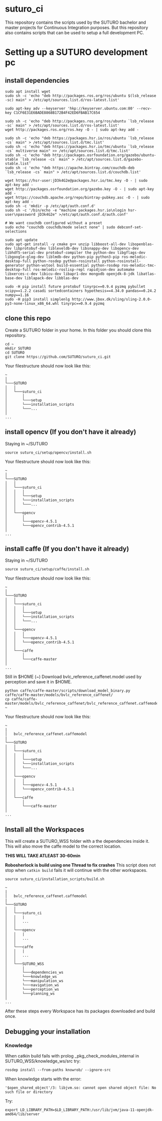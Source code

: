 # suturo_ci

This repository contains the scripts used by the SUTURO bachelor and master projects for Continuous Integration purposes. But this repository also contains scripts that can be used to setup a full development PC.


# Setting up a SUTURO development pc
## install dependencies
    sudo apt install wget
    sudo sh -c 'echo "deb http://packages.ros.org/ros/ubuntu $(lsb_release -sc) main" > /etc/apt/sources.list.d/ros-latest.list'

    sudo apt-key adv --keyserver 'hkp://keyserver.ubuntu.com:80' --recv-key C1CF6E31E6BADE8868B172B4F42ED6FBAB17C654

    sudo sh -c 'echo "deb http://packages.ros.org/ros/ubuntu `lsb_release -sc` main" > /etc/apt/sources.list.d/ros-latest.list'
    wget http://packages.ros.org/ros.key -O - | sudo apt-key add -

    sudo sh -c 'echo "deb https://packages.hsr.io/ros/ubuntu `lsb_release -cs` main" > /etc/apt/sources.list.d/tmc.list'
    sudo sh -c 'echo "deb https://packages.hsr.io/tmc/ubuntu `lsb_release -cs` multiverse main" >> /etc/apt/sources.list.d/tmc.list'
    sudo sh -c 'echo "deb http://packages.osrfoundation.org/gazebo/ubuntu-stable `lsb_release -cs` main" > /etc/apt/sources.list.d/gazebo-stable.list'
    sudo sh -c 'echo "deb https://apache.bintray.com/couchdb-deb `lsb_release -cs` main" > /etc/apt/sources.list.d/couchdb.list'
    
    wget https://hsr-user:jD3k4G2e@packages.hsr.io/tmc.key -O - | sudo apt-key add -
    wget http://packages.osrfoundation.org/gazebo.key -O - | sudo apt-key add -
    wget https://couchdb.apache.org/repo/bintray-pubkey.asc -O - | sudo apt-key add -
    sudo sh -c 'mkdir -p /etc/apt/auth.conf.d'
    sudo sh -c '/bin/echo -e "machine packages.hsr.io\nlogin hsr-user\npassword jD3k4G2e" >/etc/apt/auth.conf.d/auth.conf'
    
    # We want couchdb configured without a preset
    sudo echo "couchdb couchdb/mode select none" | sudo debconf-set-selections
    
    sudo apt update
    sudo apt-get install -y cmake g++ unzip libboost-all-dev libopenblas-dev libprotobuf-dev libleveldb-dev libsnappy-dev libopencv-dev libhdf5-serial-dev protobuf-compiler the python-dev libgflags-dev libgoogle-glog-dev liblmdb-dev python-pip python3-pip ros-melodic-desktop-full python-rosdep python-rosinstall python-rosinstall-generator python-wstool build-essential python-rosdep ros-melodic-tmc-desktop-full ros-melodic-roslisp-repl rapidjson-dev automake libxerces-c-dev libicu-dev libapr1-dev mongodb openjdk-8-jdk libatlas-base-dev liblapack-dev libblas-dev

    sudo -H pip install future protobuf tinyrpc==0.9.4 pyzmq pybullet scipy==1.2.2 casadi sortedcontainers hypothesis==4.34.0 pandas==0.24.2 numpy==1.16
    sudo -H pip3 install simplenlg http://www.jbox.dk/sling/sling-2.0.0-py3-none-linux_x86_64.whl tinyrpc==0.9.4 pyzmq

## clone this repo
Create a SUTURO folder in your home. In this folder you should clone this repository.

    cd ~
    mkdir SUTURO
    cd SUTURO
    git clone https://github.com/SUTURO/suturo_ci.git


Your filestructure should now look like this:
```
~  
│
└───SUTURO
│   │
│   └───suturo_ci
│       │   
│       └───setup
│       └───installation_scripts
│       └───...
│   
...
```


## install opencv (If you don't have it already)
Staying in ~/SUTURO

    source suturo_ci/setup/opencv/install.sh
    
    
Your filestructure should now look like this:
   
```
~  
│
└───SUTURO
│   │
│   └───suturo_ci
│   │   │   
│   │   └───setup
│   │   └───installation_scripts
│   │   └───...
│   │
│   └───opencv
│       │   
│       └───opencv-4.5.1
│       └───opencv_contrib-4.5.1
│   
...
```


## install caffe (If you don't have it already)
Staying in ~/SUTURO

    source suturo_ci/setup/caffe/install.sh
    
Your filestructure should now look like this:
    
```
~  
│
└───SUTURO
│   │
│   └───suturo_ci
│   │   │   
│   │   └───setup
│   │   └───installation_scripts
│   │   └───...
│   │
│   └───opencv
│   │   │   
│   │   └───opencv-4.5.1
│   │   └───opencv_contrib-4.5.1
│   │
│   └───caffe
│       │   
│       └───caffe-master
│   
...
```
    
Still in $HOME (~)
Download bvlc_reference_caffenet.model used by perception and save it in $HOME. 

    python caffe/caffe-master/scripts/download_model_binary.py caffe/caffe-master/models/bvlc_reference_caffenet/
    cp caffe/caffe-master/models/bvlc_reference_caffenet/bvlc_reference_caffenet.caffemodel ~
    
    
Your filestructure should now look like this:
    
```
~  
|
│   bvlc_reference_caffenet.caffemodel
|
└───SUTURO
│   │
│   └───suturo_ci
│   │   │   
│   │   └───setup
│   │   └───installation_scripts
│   │   └───...
│   │
│   └───opencv
│   │   │   
│   │   └───opencv-4.5.1
│   │   └───opencv_contrib-4.5.1
│   │
│   └───caffe
│       │   
│       └───caffe-master
│   
...
```
    

    
## Install all the Workspaces
This will create a SUTURO_WSS folder with a the dependencies inside it.
This will also move the caffe model to the correct location.

**THIS WILL TAKE ATLEAST 30-60min**

**Robosherlock is build using one Thread to fix crashes**
This script does not stop when ```catkin build``` fails it will continue with the other workspaces.

    source suturo_ci/installation_scripts/build.sh


```
~  
|
│   bvlc_reference_caffenet.caffemodel
|
└───SUTURO
│   │
│   └───suturo_ci
│   │   |
│   │   ...
│   │ 
│   └───opencv
│   │   |
│   │   ...
│   │
│   └───caffe
│   │   |
│   │   ...
│   │
│   └───SUTURO_WSS
│       |
│       └───dependencies_ws
│       └───knowledge_ws
│       └───manipulation_ws
│       └───navigation_ws
│       └───perception_ws
│       └───planning_ws
│   
...
```

After these steps every Workspace has its packages downloaded and build once.


## Debugging your installation

### Knowledge
When catkin build fails with prolog _pkg_check_modules_internal
in SUTURO_WSS/knowledge_ws/src try:
    
    rosdep install --from-paths knowrob/ --ignore-src
    
When knowledge starts with the error:
    
    '$open_shared_object'/3: libjvm.so: cannot open shared object file: No such file or directory

Try:

    export LD_LIBRARY_PATH=$LD_LIBRARY_PATH:/usr/lib/jvm/java-11-openjdk-amd64/lib/server

